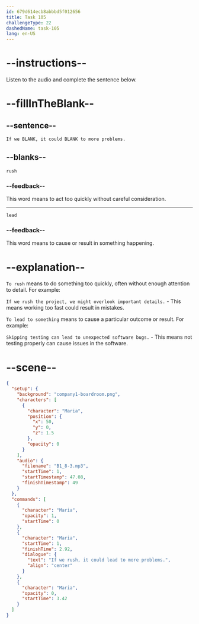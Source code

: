 ```yaml
---
id: 679d614ecb8abbbd5f012656
title: Task 105
challengeType: 22
dashedName: task-105
lang: en-US
---
```


<!-- (Audio) Maria: If we rush, it could lead to more problems. -->

# --instructions--

Listen to the audio and complete the sentence below.

# --fillInTheBlank--

## --sentence--

`If we BLANK, it could BLANK to more problems.`

## --blanks--

`rush`

### --feedback--

This word means to act too quickly without careful consideration.

---

`lead`

### --feedback--

This word means to cause or result in something happening.

# --explanation--

`To rush` means to do something too quickly, often without enough attention to detail. For example:

`If we rush the project, we might overlook important details.` - This means working too fast could result in mistakes.

`To lead to something` means to cause a particular outcome or result. For example:

`Skipping testing can lead to unexpected software bugs.` - This means not testing properly can cause issues in the software.

# --scene--

```json
{
  "setup": {
    "background": "company1-boardroom.png",
    "characters": [
      {
        "character": "Maria",
        "position": {
          "x": 50,
          "y": 0,
          "z": 1.5
        },
        "opacity": 0
      }
    ],
    "audio": {
      "filename": "B1_8-3.mp3",
      "startTime": 1,
      "startTimestamp": 47.08,
      "finishTimestamp": 49
    }
  },
  "commands": [
    {
      "character": "Maria",
      "opacity": 1,
      "startTime": 0
    },
    {
      "character": "Maria",
      "startTime": 1,
      "finishTime": 2.92,
      "dialogue": {
        "text": "If we rush, it could lead to more problems.",
        "align": "center"
      }
    },
    {
      "character": "Maria",
      "opacity": 0,
      "startTime": 3.42
    }
  ]
}
```
